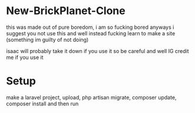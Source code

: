 # New-BrickPlanet-Clone
this was made out of pure boredom, i am so fucking bored anyways i suggest you not use this and well instead fucking learn to make a site (something im guilty of not doing)

isaac will probably take it down if you use it so be careful and well IG credit me if you use it

# Setup
make a laravel project, upload, php artisan migrate, composer update, composer install and then run
